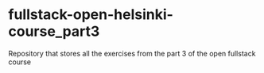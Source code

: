 # fullstack-open-helsinki-course_part3
Repository that stores all the exercises from the part 3 of the open fullstack course
